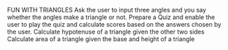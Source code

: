 FUN WITH TRIANGLES
Ask the user to input three angles and you say whether the angles make a triangle or not.
Prepare a Quiz and enable the user to play the quiz and calculate scores based on the answers chosen by the user.
Calculate hypotenuse of a triangle given the other two sides
Calculate area of a triangle given the base and height of a triangle
